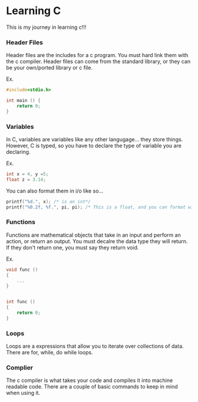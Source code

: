 # Learning C

This is my journey in learning c!!!


### Header Files

Header files are the includes for a c program. You must hard link them with the c compiler. Header files can
come from the standard library, or they can be your own/ported library or c file.

Ex.

``` c
#include<stdio.h>

int main () {
	return 0;
}
```


### Variables

In C, variables are variables like any other langugage... they store things. However, C is typed, so you have
to declare the type of variable you are declaring.

Ex.

``` c
int x = 4, y =5;
float z = 3.14;
```

You can also format them in i/o like so...

``` c
printf("%d.", x); /* is an int*/
printf("%0.2f, %f.", pi, pi); /* This is a float, and you can format with precision as well. */
```


### Functions

Functions are mathematical objects that take in an input and perform an action, or return an output.
You must decalre the data type they will return. If they don't return one, you must say they return void.


Ex.

``` c
void func ()
{
	...
}


int func ()
{
	return 0;
}
```


### Loops

Loops are a expressions that allow you to iterate over collections of data. There are for, while, do while loops.



### Complier

The c compiler is what takes your code and compiles it into machine readable code. There are a couple of basic commands
to keep in mind when using it.




